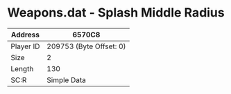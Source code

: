 
#  Weapons.dat - Splash Middle Radius
Address   | 6570C8
----------|-------------
Player ID | 209753 (Byte Offset: 0)
Size 	  | 2
Length 	  | 130
SC:R      | Simple Data


